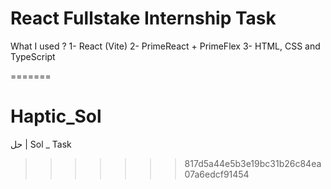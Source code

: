 # React Fullstake Internship Task

What I used ?
1- React (Vite)
2- PrimeReact + PrimeFlex
3- HTML, CSS and TypeScript

=======

# Haptic_Sol

حل | Sol \_ Task

> > > > > > > 817d5a44e5b3e19bc31b26c84ea07a6edcf91454
